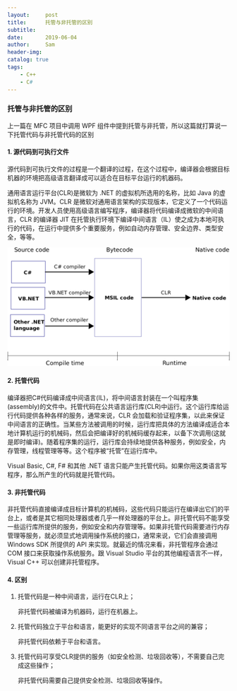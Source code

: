```yaml
---
layout:     post
title:      托管与非托管的区别
subtitle:   
date:       2019-06-04
author:     Sam
header-img: 
catalog: true
tags:
    - C++
    - C#
---
```

### 托管与非托管的区别
上一篇在 MFC 项目中调用 WPF 组件中提到托管与非托管，所以这篇就打算说一下托管代码与非托管代码的区别

#### 1. 源代码到可执行文件

源代码到可执行文件的过程是一个翻译的过程，在这个过程中，编译器会根据目标机器的环境把高级语言翻译成可以适合在目标平台运行的机器码。

通用语言运行平台(CLR)是微软为 .NET 的虚拟机所选用的名称，比如 Java 的虚拟机名称为 JVM。CLR 是微软对通用语言架构的实现版本，它定义了一个代码运行的环境。开发人员使用高级语言编写程序，编译器将代码编译成微软的中间语言，CLR 的编译器 JIT 在托管执行环境下编译中间语言（IL）使之成为本地可执行的代码，在运行中提供多个重要服务，例如自动内存管理、安全边界、类型安全，等等。

![](..\img\post_img\Common_Language_Runtime_diagram.png)


#### 2. 托管代码

 编译器把C#代码编译成中间语言(IL)，将中间语言封装在一个叫程序集(assembly)的文件中。托管代码在公共语言运行库(CLR)中运行。这个运行库给运行代码提供各种各样的服务，通常来说，CLR 会加载和验证程序集，以此来保证中间语言的正确性。当某些方法被调用的时候，运行库把具体的方法编译成适合本地计算机运行的机械码，然后会把编译好的机械码缓存起来，以备下次调用(这就是即时编译)。随着程序集的运行，运行库会持续地提供各种服务，例如安全，内存管理，线程管理等等。这个程序被“托管”在运行库中。
 
 Visual Basic, C#, F# 和其他 .NET 语言只能产生托管代码。如果你用这类语言写程序，那么所产生的代码就是托管代码。

#### 3. 非托管代码

非托管代码直接编译成目标计算机的机械码，这些代码只能运行在编译出它们的平台上，或者是其它相同处理器或者几乎一样处理器的平台上。非托管代码不能享受一些运行库所提供的服务，例如安全和内存管理等。如果非托管代码需要进行内存管理等服务，就必须显式地调用操作系统的接口，通常来说，它们会直接调用 Windows SDK 所提供的 API 来实现。就最近的情况来看，非托管程序会通过 COM 接口来获取操作系统服务。跟 Visual Studio 平台的其他编程语言不一样，Visual C++ 可以创建非托管程序。

#### 4. 区别

1. 托管代码是一种中间语言，运行在CLR上；

    非托管代码被编译为机器码，运行在机器上。

2. 托管代码独立于平台和语言，能更好的实现不同语言平台之间的兼容；

    非托管代码依赖于平台和语言。

3. 托管代码可享受CLR提供的服务（如安全检测、垃圾回收等），不需要自己完成这些操作；

    非托管代码需要自己提供安全检测、垃圾回收等操作。


